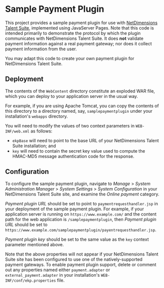 Sample Payment Plugin
=====================

This project provides a sample payment plugin for use with [NetDimensions Talent Suite](http://www.netdimensions.com/talent-suite/learning.php), implemented using JavaServer Pages. Note that this code is intended primarily to demonstrate the protocol by which the plugin communicates with NetDimensions Talent Suite. It does **not** validate payment information against a real payment gateway; nor does it collect payment information from the user.

You may adapt this code to create your own payment plugin for NetDimensions Talent Suite.

Deployment
----------

The contents of the `WebContent` directory constitute an exploded WAR file, which you can deploy to your application server in the usual way.

For example, if you are using Apache Tomcat, you can copy the contents of this directory to a directory named, say, `samplepaymentplugin` under your installation's `webapps` directory.

You will need to modify the values of two context parameters in `WEB-INF/web.xml` as follows:

* `ekpBase` will need to point to the base URL of your NetDimensions Talent Suite installation; and
* `key` will need to contain the secret key value used to compute the HMAC-MD5 message authentication code for the response.

Configuration
-------------

To configure the sample payment plugin, navigate to *Manage* > *System Administration Manager* > *System Settings* > *System Configuration* in your NetDimensions Talent Suite site, and examine the *Online payment* category.

*Payment plugin URL* should be set to point to `paymentrequesthandler.jsp` in your deployment of the sample payment plugin. For example, if your application server is running on `https://www.example.com/` and the content path for the web application is `/samplepaymentplugin`, then *Payment plugin URL* should be set to `https://www.example.com/samplepaymentplugin/payentrequesthandler.jsp`.

*Payment plugin key* should be set to the same value as the `key` context parameter mentioned above.

Note that the above properties will not appear if your NetDimensions Talent Suite site has been configured to use one of the natively-supported payment gateways. To enable payment plugin support, delete or comment out any properties named either `payment.adapter` or `external_payment.adapter` in your installation's `WEB-INF/conf/ekp.properties` file.
